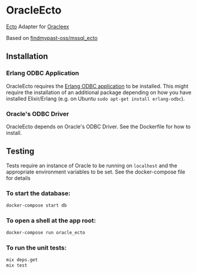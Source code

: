 # OracleEcto

[Ecto](https://github.com/elixir-ecto/ecto) Adapter for [Oracleex](https://github.com/MikeAlbertFleetSolutions/oracleex)

Based on [findmypast-oss/mssql_ecto](https://github.com/findmypast-oss/mssql_ecto)

## Installation

### Erlang ODBC Application

OracleEcto requires the [Erlang ODBC application](http://erlang.org/doc/man/odbc.html) to be installed.
This might require the installation of an additional package depending on how you have installed Elixir/Erlang (e.g. on Ubuntu `sudo apt-get install erlang-odbc`).

### Oracle's ODBC Driver

OracleEcto depends on Oracle's ODBC Driver.  See the Dockerfile for how to install.

## Testing

Tests require an instance of Oracle to be running on `localhost` and the appropriate environment
variables to be set.  See the docker-compose file for details

### To start the database:

```bash
docker-compose start db
```

### To open a shell at the app root:

```bash
docker-compose run oracle_ecto
```

### To run the unit tests:

```bash
mix deps.get
mix test
```
